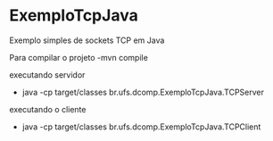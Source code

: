 # ExemploTcpJava
Exemplo simples de sockets TCP em Java

Para compilar o projeto
-mvn compile

executando servidor
- java -cp target/classes br.ufs.dcomp.ExemploTcpJava.TCPServer

executando o cliente
- java -cp target/classes br.ufs.dcomp.ExemploTcpJava.TCPClient